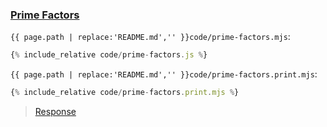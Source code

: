 ### [Prime Factors](code.zip)

`{{ page.path | replace:'README.md','' }}code/prime-factors.mjs`:

```js
{% include_relative code/prime-factors.js %}
```

`{{ page.path | replace:'README.md','' }}code/prime-factors.print.mjs`:

```js
{% include_relative code/prime-factors.print.mjs %}
```

> [Response](response/prime-factors.js)
